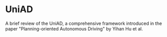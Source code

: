 # UniAD
A brief review of the UniAD, a comprehensive framework introduced in the paper "Planning-oriented Autonomous Driving" by Yihan Hu et al.
